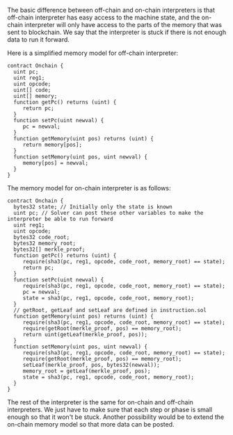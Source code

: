 The basic difference between off-chain and on-chain interpreters is that off-chain interpreter has easy access to the machine state, and the on-chain interpreter will only have access to the parts of the memory that was sent to blockchain. We say that the interpreter is stuck if there is not enough data to run it forward.

Here is a simplified memory model for off-chain interpreter:
```
contract Onchain {
  uint pc;
  uint reg1;
  uint opcode;
  uint[] code;
  uint[] memory;
  function getPc() returns (uint) {
     return pc;
  }
  function setPc(uint newval) {
     pc = newval;
  }
  function getMemory(uint pos) returns (uint) {
     return memory[pos];
  }
  function setMemory(uint pos, uint newval) {
     memory[pos] = newval;
  }
}
```

The memory model for on-chain interpreter is as follows:
```
contract Onchain {
  bytes32 state; // Initially only the state is known
  uint pc; // Solver can post these other variables to make the interpreter be able to run forward
  uint reg1;
  uint opcode;
  bytes32 code_root;
  bytes32 memory_root;
  bytes32[] merkle_proof;
  function getPc() returns (uint) {
     require(sha3(pc, reg1, opcode, code_root, memory_root) == state);
     return pc;
  }
  function setPc(uint newval) {
     require(sha3(pc, reg1, opcode, code_root, memory_root) == state);
     pc = newval;
     state = sha3(pc, reg1, opcode, code_root, memory_root);
  }
  // getRoot, getLeaf and setLeaf are defined in instruction.sol
  function getMemory(uint pos) returns (uint) {
     require(sha3(pc, reg1, opcode, code_root, memory_root) == state);
     require(getRoot(merkle_proof, pos) == memory_root);
     return uint(getLeaf(merkle_proof, pos));
  }
  function setMemory(uint pos, uint newval) {
     require(sha3(pc, reg1, opcode, code_root, memory_root) == state);
     require(getRoot(merkle_proof, pos) == memory_root);
     setLeaf(merkle_proof, pos, bytes32(newval));
     memory_root = getLeaf(merkle_proof, pos);
     state = sha3(pc, reg1, opcode, code_root, memory_root);
  }
}
```

The rest of the interpreter is the same for on-chain and off-chain interpreters. We just have to make sure that each step or phase is small enough so that it won't be stuck. Another possibility would be to extend the on-chain memory model so that more data can be posted.
